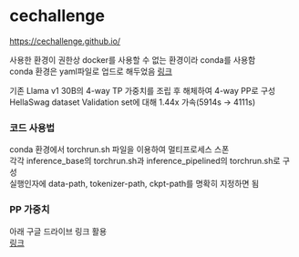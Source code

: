 # cechallenge
https://cechallenge.github.io/   

사용한 환경이 권한상 docker를 사용할 수 없는 환경이라 conda를 사용함   
conda 환경은 yaml파일로 업드로 해두었음 [링크](https://github.com/abzb1/cechallenge/blob/main/cechallenge.yaml)   

기존 Llama v1 30B의 4-way TP 가중치를 조립 후 해체하여 4-way PP로 구성
HellaSwag dataset Validation set에 대해 1.44x 가속(5914s -> 4111s)   

### 코드 사용법   
conda 환경에서 torchrun.sh 파일을 이용하여 멀티프로세스 스폰   
각각 inference_base의 torchrun.sh과 inference_pipelined의 torchrun.sh로 구성   
실행인자에 data-path, tokenizer-path, ckpt-path를 명확히 지정하면 됨 

### PP 가중치
아래 구글 드라이브 링크 활용   
[링크](https://drive.google.com/drive/folders/1mfmqJw4gydEIhyvuKZS2uPqJ3GyURUUa?usp=sharing)
